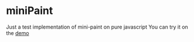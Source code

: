 # miniPaint

Just a test implementation of mini-paint on pure javascript
You can try it on the [demo](https://dedmazayukr.github.io/miniPaint/)
